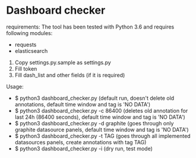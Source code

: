 # Dashboard checker
requirements:
The tool has been tested with Python 3.6 and requires following modules:
- requests
- elasticsearch
 


1. Copy settings.py.sample as settings.py
2. Fill token
3. Fill dash_list and other fields (if it is required)

Usage:
- $ python3 dashboard_checker.py (default run, doesn't delete old annotations, default time window and tag is 'NO DATA')
- $ python3 dashboard_checker.py -c 86400 (deletes old annotation for last 24h (86400 seconds), default time window and tag is 'NO DATA')
- $ python3 dashboard_checker.py -d graphite (goes through only graphite datasource panels, default time window and tag is 'NO DATA')
- $ python3 dashboard_checker.py -t TAG (goes through all implemented datasources panels, create annotations with tag TAG)
- $ python3 dashboard_checker.py -i (dry run, test mode)